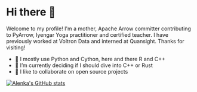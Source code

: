 # Hi there 👋

Welcome to my profile! I'm a mother, Apache Arrow committer contributing to PyArrow, Iyengar Yoga practitioner and certified teacher. I have previously worked at Voltron Data and interned at Quansight. Thanks for visiting!

- 🔭 I mostly use Python and Cython, here and there R and C++ 
- 🌱 I’m currently deciding if I should dive into C++ or Rust
- 👯 I like to collaborate on open source projects

[![Alenka's GitHub stats](https://github-readme-stats.vercel.app/api?username=AlenkaF)](https://github.com/anuraghazra/github-readme-stats)
